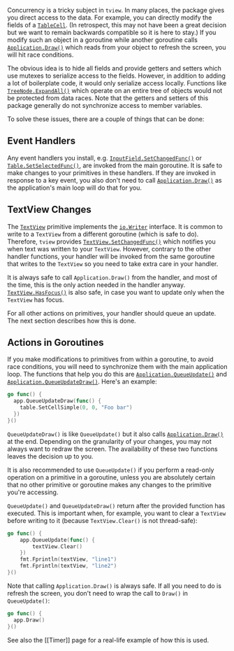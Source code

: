 Concurrency is a tricky subject in `tview`. In many places, the package gives you direct access to the data. For example, you can directly modify the fields of a [`TableCell`](https://godoc.org/github.com/rivo/tview#TableCell). (In retrospect, this may not have been a great decision but we want to remain backwards compatible so it is here to stay.) If you modify such an object in a goroutine while another goroutine calls [`Application.Draw()`](https://godoc.org/github.com/rivo/tview#Application.Draw) which reads from your object to refresh the screen, you will hit race conditions.

The obvious idea is to hide all fields and provide getters and setters which use mutexes to serialize access to the fields. However, in addition to adding a lot of boilerplate code, it would only serialize access locally. Functions like [`TreeNode.ExpandAll()`](https://godoc.org/github.com/rivo/tview#TreeNode.ExpandAll) which operate on an entire tree of objects would not be protected from data races. Note that the getters and setters of this package generally do not synchronize access to member variables.

To solve these issues, there are a couple of things that can be done:

## Event Handlers

Any event handlers you install, e.g. [`InputField.SetChangedFunc()`](https://godoc.org/github.com/rivo/tview#InputField.SetChangedFunc) or [`Table.SetSelectedFunc()`](https://godoc.org/github.com/rivo/tview#Table.SetSelectedFunc), are invoked from the main goroutine. It is safe to make changes to your primitives in these handlers. If they are invoked in response to a key event, you also don't need to call [`Application.Draw()`](https://godoc.org/github.com/rivo/tview#Application.Draw) as the application's main loop will do that for you.

## TextView Changes

The [`TextView`](https://godoc.org/github.com/rivo/tview#TextView) primitive implements the [`io.Writer`](https://golang.org/pkg/io/#Writer) interface. It is common to write to a `TextView` from a different goroutine (which is safe to do). Therefore, `tview` provides [`TextView.SetChangedFunc()`](https://godoc.org/github.com/rivo/tview#TextView.SetChangedFunc) which notifies you when text was written to your `TextView`. However, contrary to the other handler functions, your handler will be invoked from the same goroutine that writes to the `TextView` so you need to take extra care in your handler.

It is always safe to call `Application.Draw()` from the handler, and most of the time, this is the only action needed in the handler anyway. [`TextView.HasFocus()`](https://godoc.org/github.com/rivo/tview#TextView.HasFocus) is also safe, in case you want to update only when the `TextView` has focus.

For all other actions on primitives, your handler should queue an update. The next section describes how this is done.

## Actions in Goroutines

If you make modifications to primitives from within a goroutine, to avoid race conditions, you will need to synchronize them with the main application loop. The functions that help you do this are [`Application.QueueUpdate()`](https://godoc.org/github.com/rivo/tview#Application.QueueUpdate) and [`Application.QueueUpdateDraw()`](https://godoc.org/github.com/rivo/tview#Application.QueueUpdateDraw). Here's an example:

```go
go func() {
  app.QueueUpdateDraw(func() {
    table.SetCellSimple(0, 0, "Foo bar")
  })
}()
```

`QueueUpdateDraw()` is like `QueueUpdate()` but it also calls [`Application.Draw()`](https://godoc.org/github.com/rivo/tview#Application.Draw) at the end. Depending on the granularity of your changes, you may not always want to redraw the screen. The availability of these two functions leaves the decision up to you.

It is also recommended to use `QueueUpdate()` if you perform a read-only operation on a primitive in a goroutine, unless you are absolutely certain that no other primitive or goroutine makes any changes to the primitive you're accessing.

`QueueUpdate()` and `QueueUpdateDraw()` return after the provided function has executed. This is important when, for example, you want to clear a `TextView` before writing to it (because `TextView.Clear()` is not thread-safe):

```go
go func() {
	app.QueueUpdate(func() {
		textView.Clear()
	})
	fmt.Fprintln(textView, "line1")
	fmt.Fprintln(textView, "line2")
}()
```

Note that calling `Application.Draw()` is always safe. If all you need to do is refresh the screen, you don't need to wrap the call to `Draw()` in `QueueUpdate()`:

```go
go func() {
  app.Draw()
}()
```

See also the [[Timer]] page for a real-life example of how this is used.